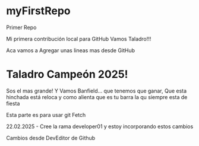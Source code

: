 # myFirstRepo
Primer Repo 

Mi primera contribución local para GitHub
Vamos Taladro!!!

Aca vamos a Agregar unas lineas mas desde GitHub

# Taladro Campeón 2025!

Sos el mas grande!
Y Vamos Banfield... que tenemos que ganar, 
Que esta hinchada está reloca y como alienta
que es tu barra la qu siempre esta de fiesta


Esta parte es para usar git Fetch

22.02.2025 - Cree la rama developer01 y estoy incorporando estos cambios


Cambios desde DevEditor de Github

